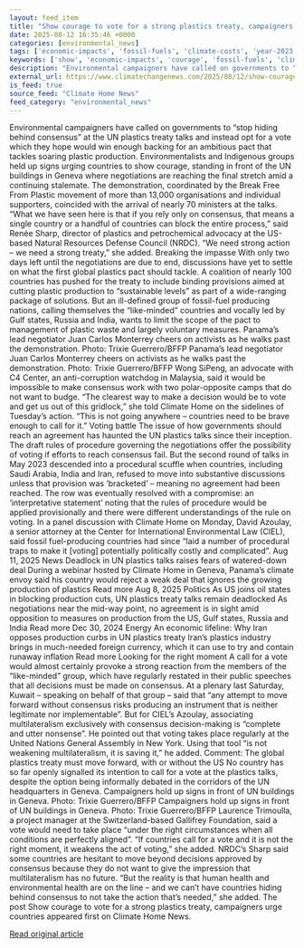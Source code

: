 ```yaml
---
layout: feed_item
title: "Show courage to vote for a strong plastics treaty, campaigners urge countries"
date: 2025-08-12 16:35:46 +0000
categories: [environmental_news]
tags: ['economic-impacts', 'fossil-fuels', 'climate-costs', 'year-2023', 'climate-health', 'emissions', 'public-health', 'urgent']
keywords: ['show', 'economic-impacts', 'courage', 'fossil-fuels', 'climate-costs', 'year-2023', 'vote', 'climate-health']
description: "Environmental campaigners have called on governments to “stop hiding behind consensus” at the UN plastics treaty talks and instead opt for a vote which they ..."
external_url: https://www.climatechangenews.com/2025/08/12/show-courage-to-vote-for-a-strong-plastics-treaty-campaigners-urge-countries/
is_feed: true
source_feed: "Climate Home News"
feed_category: "environmental_news"
---
```


Environmental campaigners have called on governments to “stop hiding behind consensus” at the UN plastics treaty talks and instead opt for a vote which they hope would win enough backing for an ambitious pact that tackles soaring plastic production. Environmentalists and Indigenous groups held up signs urging countries to show courage, standing in front of the UN buildings in Geneva where negotiations are reaching the final stretch amid a continuing stalemate. The demonstration, coordinated by the Break Free From Plastic movement of more than 13,000 organisations and individual supporters, coincided with the arrival of nearly 70 ministers at the talks. “What we have seen here is that if you rely only on consensus, that means a single country or a handful of countries can block the entire process,” said Renée Sharp, director of plastics and petrochemical advocacy at the US-based Natural Resources Defense Council (NRDC). “We need strong action &#8211; we need a strong treaty,” she added. Breaking the impasse With only two days left until the negotiations are due to end, discussions have yet to settle on what the first global plastics pact should tackle. A coalition of nearly 100 countries has pushed for the treaty to include binding provisions aimed at cutting plastic production to “sustainable levels” as part of a wide-ranging package of solutions. But an ill-defined group of fossil-fuel producing nations, calling themselves the &#8220;like-minded&#8221; countries and vocally led by Gulf states, Russia and India, wants to limit the scope of the pact to management of plastic waste and largely voluntary measures. Panama&#8217;s lead negotiator Juan Carlos Monterrey cheers on activists as he walks past the demonstration. Photo: Trixie Guerrero/BFFP Panama&#8217;s lead negotiator Juan Carlos Monterrey cheers on activists as he walks past the demonstration. Photo: Trixie Guerrero/BFFP Wong SiPeng, an advocate with C4 Center, an anti-corruption watchdog in Malaysia, said it would be impossible to make consensus work with two polar-opposite camps that do not want to budge. “The clearest way to make a decision would be to vote and get us out of this gridlock,” she told Climate Home on the sidelines of Tuesday&#8217;s action. “This is not going anywhere &#8211; countries need to be brave enough to call for it.” Voting battle The issue of how governments should reach an agreement has haunted the UN plastics talks since their inception. The draft rules of procedure governing the negotiations offer the possibility of voting if efforts to reach consensus fail. But the second round of talks in May 2023 descended into a procedural scuffle when countries, including Saudi Arabia, India and Iran, refused to move into substantive discussions unless that provision was ‘bracketed’ &#8211; meaning no agreement had been reached. The row was eventually resolved with a compromise: an ‘interpretative statement’ noting that the rules of procedure would be applied provisionally and there were different understandings of the rule on voting. In a panel discussion with Climate Home on Monday, David Azoulay, a senior attorney at the Center for International Environmental Law (CIEL), said fossil fuel-producing countries had since “laid a number of procedural traps to make it [voting] potentially politically costly and complicated”. Aug 11, 2025 News Deadlock in UN plastics talks raises fears of watered-down deal During a webinar hosted by Climate Home in Geneva, Panama&#8217;s climate envoy said his country would reject a weak deal that ignores the growing production of plastics Read more Aug 8, 2025 Politics As US joins oil states in blocking production cuts, UN plastics treaty talks remain deadlocked As negotiations near the mid-way point, no agreement is in sight amid opposition to measures on production from the US, Gulf states, Russia and India Read more Dec 30, 2024 Energy An economic lifeline: Why Iran opposes production curbs in UN plastics treaty Iran’s plastics industry brings in much-needed foreign currency, which it can use to try and contain runaway inflation Read more Looking for the right moment A call for a vote would almost certainly provoke a strong reaction from the members of the &#8220;like-minded&#8221; group, which have regularly restated in their public speeches that all decisions must be made on consensus. At a plenary last Saturday, Kuwait &#8211; speaking on behalf of that group &#8211; said that “any attempt to move forward without consensus risks producing an instrument that is neither legitimate nor implementable”. But for CIEL’s Azoulay, associating multilateralism exclusively with consensus decision-making is “complete and utter nonsense”. He pointed out that voting takes place regularly at the United Nations General Assembly in New York. Using that tool “is not weakening multilateralism, it is saving it,” he added. Comment: The global plastics treaty must move forward, with or without the US No country has so far openly signalled its intention to call for a vote at the plastics talks, despite the option being informally debated in the corridors of the UN headquarters in Geneva. Campaigners hold up signs in front of UN buildings in Geneva. Photo: Trixie Guerrero/BFFP Campaigners hold up signs in front of UN buildings in Geneva. Photo: Trixie Guerrero/BFFP Laurence Trimoulla, a project manager at the Switzerland-based Gallifrey Foundation, said a vote would need to take place “under the right circumstances when all conditions are perfectly aligned”. “If countries call for a vote and it is not the right moment, it weakens the act of voting,” she added. NRDC’s Sharp said some countries are hesitant to move beyond decisions approved by consensus because they do not want to give the impression that multilateralism has no future. “But the reality is that human health and environmental health are on the line &#8211; and we can&#8217;t have countries hiding behind consensus to not take the action that&#8217;s needed,” she added. The post Show courage to vote for a strong plastics treaty, campaigners urge countries appeared first on Climate Home News.

[Read original article](https://www.climatechangenews.com/2025/08/12/show-courage-to-vote-for-a-strong-plastics-treaty-campaigners-urge-countries/)
